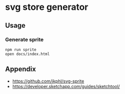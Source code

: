 # svg store generator

## Usage

### Generate sprite

```console
npm run sprite
open docs/index.html
```

## Appendix

- <https://github.com/jkphl/svg-sprite>
- <https://developer.sketchapp.com/guides/sketchtool/>
